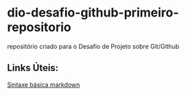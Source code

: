 # dio-desafio-github-primeiro-repositorio
repositório criado para o Desafio de Projeto sobre Git/Github

## Links Úteis:
[Sintaxe básica markdown](https://www.markdownguide.org/basic-syntax/)
